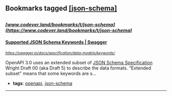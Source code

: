 ## Bookmarks tagged [[json-schema]](https://www.codever.land/search?q=[json-schema])

_<sup><sup>[www.codever.land/bookmarks/t/json-schema](https://www.codever.land/bookmarks/t/json-schema)</sup></sup>_
---
#### [Supported JSON Schema Keywords | Swagger](https://swagger.io/docs/specification/data-models/keywords/)
_<sup>https://swagger.io/docs/specification/data-models/keywords/</sup>_

OpenAPI 3.0 uses an extended subset of [JSON Schema Specification](http://json-schema.org/) Wright Draft 00 (aka Draft 5) to describe the data formats. “Extended subset” means that some keywords are s...
* **tags**: [openapi](../tagged/openapi.md), [json-schema](../tagged/json-schema.md)
---
